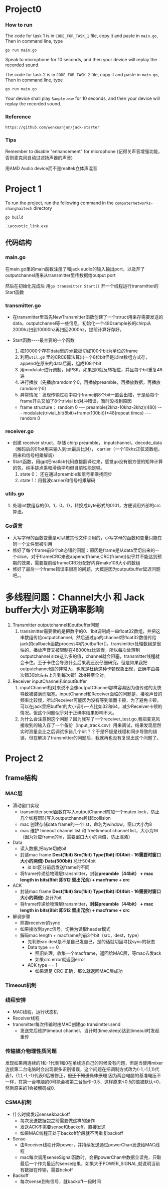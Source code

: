 # Project0
### How to run
The code for task 1 is in `CODE_FOR_TASK_1` file, copy it and paste in `main.go`, Then in command line, type
```
go run main.go
```
Speak to microphone for 10 seconds, and then your device will replay the recorded sound.

The code for task 2 is in `CODE_FOR_TASK_2` file, copy it and paste in `main.go`, Then in command line, type
```
go run main.go
```
Your device shall play `Sample.wav` for 10 seconds, and then your device will replay the recorded sound.

### Reference
`https://github.com/wenxuanjun/jack-starter`

### Tips
Remember to disable "enhancement" for microphone (记得关声音增强功能，否则麦克风自动过滤扬声器的声音)

用AMD Audio device而不是realtek立体声混音

# Project 1
To run the project, run the following command in the `computernetworks-shanghaitech` directory
```
go build
```
```
.\acoustic_link.exe
```
## 代码结构
### main.go
在main.go里的main函数注册了和jack audio的输入输出port，以及开了outputchannel用来从transmitter里传数据给output port

然后在初始化完成后 用```go transmitter.Start()``` 开一个线程运行transmitter的Start函数
### transmitter.go
- 在transmitter里首先NewTransmitter函数创建了一个struct用来存需要发送的data，outputchannel等一些信息，初始化一个480sample长的chirp从2000hz扫到10000hz再扫回2000hz，提前计算好存好。

- Start函数----最主要的一个函数

    1. 把10000个存在data里的bit数据切成100个bit为单位的frame
    2. 利用`util.g0` 里的CRC8算法算出一个8位bit但是以int数组方式存，append在原来的data后面，组成108个bit
    3. 用modulate进行调制，用PSK，如果是0就反转相位，并且每个bit重复48遍
    4. 进行播放（先播放ramdom个0，再播放preamble，再播放数据，再播放ramdom个0）
    5. 异常情况：发现传输过程中每个frame前8个bit一直会出错，于是给每个frame开头又加了8个trivial bit对冲错误，暂时没找到原因
    
    - frame structure：
    random 0 --- preamble(2khz-10khz-2khz)(480) --- modulate(trivial_bit(8bit)+frame(100bit))*48(repeat times) --- random 0

### receiver.go
- 创建 receiver struct，存储 chirp preamble， inputchannel，decode_data（解码后的01bit用来输入到txt最后比对）， carrier（一个10khz正弦波数组，用来和信号相乘解调）
- Start函数，用gpt把matlab代码直接翻译过来，感觉go没有很方便的矩阵计算的包，纯手搓点乘和滑动平均但目前性能足够。
    1. state 0： 还在通过preamble和信号相乘找同步
    2. state 1：用载波carrier和信号相乘解码 
### utils.go 
1. 处理int数组存的{0，1，0，1}，转换成byte形式的0101，方便调用外部的crc算法。

### Go语言
- 大写字母的函数变量是可以被其他文件引用的，小写字母的函数和变量只能在同一个文件里被引用
- 修好了每个frame前8个bit必错的问题：原因是frame是从data里切出来的一个slice，对于frameCRC来说append(frame,CRC(frame))似乎并不能达到预期的效果，需要提前给frameCRC分配好内存make108大小的数组
- 修好了最后一个frame错误率很高的问题，大概是因为outputbuffer延迟问题吧。。

# 多线程问题：Channel大小 和 Jack buffer大小 对正确率影响
1. Transmitter outputchannel和outbuffer问题
   1. transimitter需要做的是把数字的0、1bit调制成一串float32数组，并把这串数组传给outputchannel，然后通过go的channel将float32数值传给jack的callback函数process中的outbuffer[]。transimitter处理数组是很快的，播放声音又被限制在48000hz比较慢，所以每次处理到outputchannel size这么多的值，channel就会阻塞，transmitter线程就会卡住。至于卡住会导致什么后果我还没仔细研究，但是如果我把outputchannel调的非常大，也就是杜绝这种卡顿现象出现，正确率由每次错30bit左右上升到每次错1-2bit甚至全对。
2. Receiver inputChannel和inputBuffer
   1. inputChannel相对来说不会像outputChannel那样容易因为值传递的太快导致被装满而阻塞。inputChannel和Receiver面临的问题是，接收声音的频率比较慢，所以Receiver可能因为没有等到值而卡顿，为了避免卡顿，可以在jack里把buffer的大小调小一点比如32和64，减少Receiver卡顿的情况。但这个问题似乎对于正确率结果影响不大。
   2. 为什么会注意到这个问题？因为我写了一个receiver_test.go,我把麦克风接收到的输入存了一个备份（input_track.csv）用来调试，结果发现居然实时测量会比之后调试多错几个bit？？于是怀疑是线程和同步导致的错误，但在解决了transmitter的问题后，我就再也没有复现出这个问题了。

# Project 2

## frame结构
### MAC层
- 滑动窗口实现
  - transmitter.send函数在写入outputChannel前加一个mutex lock，防止几个线程同时写入outputchannel引起collision
  - mac 创建存储data frame的一个list，命名为window，窗口大小为8
  - mac 维护 timeout channel list 和 freetimeout channel list，大小为16（因为对应frame的id，需要窗口大小的两倍，防止混淆）
- Data
   - 读入数据,把byte切成bit
   - 封装mac frame **Dest(1bit) Src(1bit) Type(1bit) ID(4bit - 16需要时窗口大小的两倍) Data(500bit)** 总计504bit
     - id bit区分前后发送frame的不同
   - 将frame传递给物理层transmitter，封装**preamble（44bit） + mac length in bits(9bit 即512 留出冗余) + macframe + crc**
- ACK
    - 封装mac frame **Dest(1bit) Src(1bit) Type(1bit) ID(4bit - 16需要时窗口大小的两倍)** 总计7bit
    - 将frame传递给物理层transmitter，**封装preamble（44bit） + mac length in bits(9bit 即512 留出冗余) + macframe + crc**
- 解调步骤
  - 照搬receiver的sync
  - 如果接收到sync信号，切换为读取header模式
  - 解码mac length + macframe的前3个bit（src，dest，type）
    - 先判断src dest是不是自己发自己，是的话就切回寻找sync的状态
    - Data type == 0
      - 照旧处理，收集一个macframe，返回给MAC层，等mac去发ack
      - 如果crc error就返回error
    - ACK type == 1
      - 如果满足 CRC 正确，那么就返回MAC层成功

### Timeout机制


### 线程安排
- MAC线程，运行状态机
- Receiver线程 
- transmitter每次传输时由MAC创建go transimtter.send
  - 发送完后维护timeout channel，当计时(time.sleep)达到timeout时发起重传  

### 传输媒介物理性质问题
发现如果用连续的1和-1代表1和0在单线连自己的时候没有问题，但是当使用mixer连接第二台电脑时会出现很多识别错误，这个问题在把调制方式改为{-1,-1,1,1}代表1，{1,1,-1,-1}代表0后被修正，~~但还不知道具体原理~~ 因为两台电脑的基准电压不一样，在第一台电脑的0可能会被第二台当作-0.5，这样原来<0.5的值被默认<0，然后原来的1会被解码成0.

### CSMA机制
- 什么时候发起sense&backoff
  - 每次发送数据包之前需要做这样的操作
  - 发送ACK不需要sense和backoff，直接发送
  - 如果MAC线程正处于backoff阶段就不再重复backoff
- Sense
  - 由Receiver线程计算power，并持续发送通过powerChan发送给MAC线程
  - mac每次调用senseSignal函数时，会把powerChan中数据全读完，只取最后一个作为最近的sense结果，如果大于POWER_SIGNAL,就说明当前有数据在传输，需要bckoff
- Backoff
  - 每次sense到有信号，就backoff一段时间